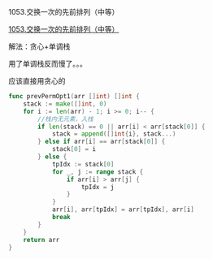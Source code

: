 1053.交换一次的先前排列（中等）

[1053.交换一次的先前排列（中等）](https://leetcode.cn/problems/previous-permutation-with-one-swap/)



解法：贪心+单调栈

用了单调栈反而慢了。。。

应该直接用贪心的

```go
func prevPermOpt1(arr []int) []int {
	stack := make([]int, 0)
	for i := len(arr) - 1; i >= 0; i-- {
		//栈内无元素，入栈
		if len(stack) == 0 || arr[i] < arr[stack[0]] {
			stack = append([]int{i}, stack...)
		} else if arr[i] == arr[stack[0]] {
			stack[0] = i
		} else {
			tpIdx := stack[0]
			for _, j := range stack {
				if arr[i] > arr[j] {
					tpIdx = j
				}
			}
			arr[i], arr[tpIdx] = arr[tpIdx], arr[i]
			break
		}
	}
	return arr
}
```


